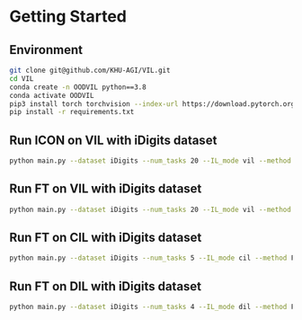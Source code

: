 # Getting Started
## Environment
```bash
git clone git@github.com/KHU-AGI/VIL.git
cd VIL
conda create -n OODVIL python==3.8
conda activate OODVIL
pip3 install torch torchvision --index-url https://download.pytorch.org/whl/cu113
pip install -r requirements.txt
```

## Run ICON on VIL with iDigits dataset
```bash
python main.py --dataset iDigits --num_tasks 20 --IL_mode vil --method ICON --seed 42 --batch-size 24 --IC  --CAST --d_threshold
```

## Run FT on VIL with iDigits dataset
```bash
python main.py --dataset iDigits --num_tasks 20 --IL_mode vil --method FT --seed 42 --batch-size 24 
```

## Run FT on CIL with iDigits dataset
```bash
python main.py --dataset iDigits --num_tasks 5 --IL_mode cil --method FT --seed 42 --batch-size 24 
```
## Run FT on DIL with iDigits dataset
```bash
python main.py --dataset iDigits --num_tasks 4 --IL_mode dil --method FT --seed 42 --batch-size 24 
```